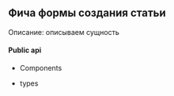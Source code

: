 ## Фича формы создания статьи

Описание:
описываем сущность

#### Public api

-   Components

-   types
